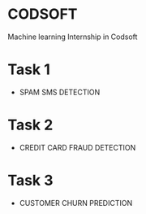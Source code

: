 # CODSOFT
Machine learning Internship in Codsoft
# Task 1
* SPAM SMS DETECTION
# Task 2
* CREDIT CARD FRAUD DETECTION
# Task 3
*  CUSTOMER CHURN PREDICTION
